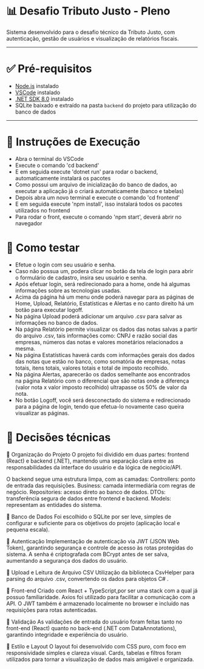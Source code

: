 # 📊 Desafio Tributo Justo - Pleno

Sistema desenvolvido para o desafio técnico da Tributo Justo, com autenticação, gestão de usuários e visualização de relatórios fiscais.

---

# ✅ Pré-requisitos

- [Node.js](https://nodejs.org/) instalado
- [VSCode](https://code.visualstudio.com/) instalado
- [.NET SDK 8.0](https://dotnet.microsoft.com/en-us/download) instalado
- SQLite baixado e extraído na pasta `backend` do projeto para utilização do banco de dados

---

# 🚀 Instruções de Execução

- Abra o terminal do VSCode
- Execute o comando 'cd backend'
- E em seguida execute 'dotnet run' para rodar o backend, automaticamente instalará os pacotes
- Como possui um arquivo de inicialização do banco de dados, ao executar a aplicação já o criará automaticamente (banco e tabelas)
- Depois abra um novo terminal e execute o comando 'cd frontend'
- E em seguida execute 'npm install', isso instalará todos os pacotes utilizados no frontend
- Para rodar o front, execute o comando 'npm start', deverá abrir no navegador

# 🧪 Como testar

- Efetue o login com seu usuário e senha.
- Caso não possua um, podera clicar no botão da tela de login para abrir o formulário de cadastro, insira seu usuário e senha.
- Após efetuar login, será redirecionado para a home, onde há algumas informações sobre as tecnologias usadas.
- Acima da página há um menu onde poderá navegar para as páginas de Home, Upload, Relatório, Estatísticas e Alertas e no canto direito há um botão para executar logoff.
- Na página Upload poderá adicionar um arquivo .csv para salvar as informações no banco de dados.
- Na página Relatório permite visualizar os dados das notas salvas a partir do arquivo .csv, tais informações como:
CNPJ e razão social das empresas, números das notas e valores monetários relacionados a mesma.
- Na página Estatísticas haverá cards com informações gerais dos dados das notas que estão no banco, como somatória de empresas, notas totais, itens totais, valores totais e total de imposto recolhido.
- Na página Alertas, aparecerão os dados semelhante aos encontrados na página Relatório com o diferencial que são notas onde a diferença (valor nota x valor imposto recolhido) ultrapasse os 50% de valor da nota.
- No botão Logoff, você será desconectado do sistema e redirecionado para a página de login, tendo que efetua-lo novamente caso queira visualizar as páginas.


# 🧠 Decisões técnicas

🔹 Organização do Projeto
O projeto foi dividido em duas partes: frontend (React) e backend (.NET), mantendo uma separação clara entre as responsabilidades da interface do usuário e da lógica de negócio/API.

O backend segue uma estrutura limpa, com as camadas:
Controllers: ponto de entrada das requisições.
Business: camada intermediária com regras de negócio.
Repositories: acesso direto ao banco de dados.
DTOs: transferência segura de dados entre frontend e backend.
Models: representam as entidades do sistema.

🔹 Banco de Dados
Foi escolhido o SQLite por ser leve, simples de configurar e suficiente para os objetivos do projeto (aplicação local e pequena escala).

🔹 Autenticação
Implementação de autenticação via JWT (JSON Web Token), garantindo segurança e controle de acesso às rotas protegidas do sistema.
A senha é criptografada com BCrypt antes de ser salva, aumentando a segurança dos dados do usuário.

🔹 Upload e Leitura de Arquivo CSV
Utilização da biblioteca CsvHelper para parsing do arquivo .csv, convertendo os dados para objetos C# .

🔹 Front-end
Criado com React + TypeScript,por ser uma stack com a qual já possuo familiaridade.
Axios foi utilizado para facilitar a comunicação com a API.
O JWT também é armazenado localmente no browser e incluído nas requisições para rotas autenticadas.

🔹 Validação
As validações de entrada do usuário foram feitas tanto no front-end (React) quanto no back-end (.NET com DataAnnotations), garantindo integridade e experiência do usuário.

🔹 Estilo e Layout
O layout foi desenvolvido com CSS puro, com foco em responsividade simples e clareza visual.
Cards, tabelas e filtros foram utilizados para tornar a visualização de dados mais amigável e organizada.